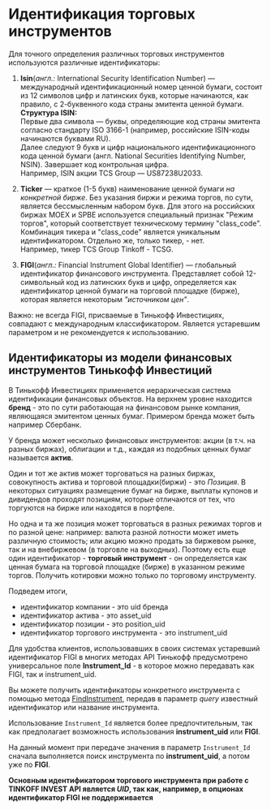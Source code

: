 # Идентификация торговых инструментов

Для точного определения различных торговых инструментов используются различные идентификаторы: 

1. **Isin**(*англ.:* International Security Identification Number) — международный 
идентификационный номер ценной бумаги, состоит из 12 символов цифр и латинских букв, 
которые начинаются, как правило, с 2-буквенного кода страны эмитента ценной бумаги.  
**Структура ISIN:**  
Первые два символа — буквы, определяющие код страны эмитента согласно стандарту ISO 3166-1 (например, российские ISIN-коды начинаются буквами RU).  
Далее следуют 9 букв и цифр национального идентификационного кода ценной бумаги (англ. National Securities Identifying Number, NSIN). Завершает код контрольная цифра.   
Например, ISIN акции TCS Group — US87238U2033.

2. **Ticker** — краткое (1-5 букв) наименование ценной бумаги *на конкретной бирже*. Без 
указания биржи и режима торгов, по сути, является бессмысленным набором букв. Для этого 
на российских биржах MOEX и SPBE используется специальный признак "Режим торгов", 
который соответствует техническому термину "class_code". Комбинация тикера и "class_code"
является уникальным идентификатором. Отдельно же, только тикер, - нет.  
Например, тикер TCS Group Tinkoff - TCSG.

3. **FIGI**(*англ.:* Financial Instrument Global Identifier) — глобальный идентификатор 
финансового инструмента. Представляет собой 12-символьный код из латинских букв и цифр, 
определяется как идентификатор ценной бумаги на торговой площадке (бирже), которая 
является некоторым *"источником цен"*.

Важно: не всегда FIGI, присваемые в Тинькофф Инвестициях, совпадают с международным классификатором. 
Является устаревшим параметром и не рекомендуется к использованию.

## Идентификаторы из модели финансовых инструментов Тинькофф Инвестиций

В Тинькофф Инвестициях применяется иерархическая система идентификации финансовых объектов.
На верхнем уровне находится **бренд** - это по сути работающая на финансовом рынке компания, являющаяся эмитентом ценных бумаг. Примером бренда может быть например Сбербанк. 

У бренда может несколько финансовых инструментов: акции (в т.ч. на разных биржах), облигации и т.д., каждая из подобных ценных бумаг называется **актив**. 

Один и тот же актив может торговаться на разных биржах, совокупность актива и торговой площадки(биржи) - это *Позиция*.
В некоторых ситуациях размещение бумаг на бирже, выплаты купонов и дивидендов проходят позициям, которые отличаются от тех, что торгуются на бирже или находятся в портфеле.

Но одна и та же позиция может торговаться в разных режимах торгов и по разной цене: например: валюта разной лотности может иметь различную стоимость; или акцию можно продать за биржевом рынке, так и на внебиржевом (в торговле на выходных).
Поэтому есть еще один идентификатор - **торговый инструмент** - он определяется как ценная бумага на торговой площадке (бирже) в указанном режиме торгов. Получить котировки можно только по торговому инструменту.

Подведем итоги, 

* идентификатор компании - это uid бренда
* идентификатор актива - это asset_uid
* идентификатор позиции - это position_uid
* идентификатор торгового инструмента - это instrument_uid

Для удобства клиентов, использовавших в своих системах устаревший идентификатор FIGI в многих методах API Тинькофф предусмотрено универсальное поле **Instrument_Id** - в которое можно передавать как FIGI, так и instrument_uid.


Вы можете получить идентификаторы конкретного инструмента с помощью метода [FindInstrument](/investAPI/instruments/#findinstrument), передав в параметр *query* известный идентификатор или название инструмента.

Использование `Instrument_Id` является более предпочтительным, так как предполагает возможность использования
**instrument_uid** или **FIGI**.

На данный момент при передаче значения в параметр `Instrument_Id`  сначала выполняется поиск инструмента по 
**instrument_uid**, а потом уже по **FIGI**.

**Основным идентификатором торгового инструмента при работе с TINKOFF INVEST API является *UID*, так как, например, в опционах идентификатор FIGI не поддерживается**

